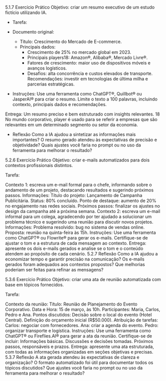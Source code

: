 5.1.7 Exercício Prático
Objetivo: criar um resumo executivo de um estudo fictício utilizando IA.
* Tarefa:

* Documento original:
    * Título: Crescimento do Mercado de E-commerce.
    * Principais dados:
        * Crescimento de 25% no mercado global em 2023.
        * Principais players18: Amazon®, Alibaba®, Mercado Livre®.
        * Fatores de crescimento: maior uso de dispositivos móveis e avanços logísticos.
        * Desafios: alta concorrência e custos elevados de transporte.
Recomendações: investir em tecnologias de última milha e parcerias estratégicas.

* Instruções:
Use uma ferramenta como ChatGPT®, Quillbot® ou JasperAI® para criar o resumo.
Limite o texto a 100 palavras, incluindo contexto, principais dados e recomendações.

Entrega:
Um resumo preciso e bem estruturado com insights relevantes.
18 No mundo corporativo, player é usado para se referir a empresas que são relevantes em um determinado segmento ou setor da economia.
* Reflexão
Como a IA ajudou a sintetizar as informações mais importantes?
O resumo gerado atendeu às expectativas de precisão e objetividade?
Quais ajustes você faria no prompt ou no uso da ferramenta para melhorar o resultado?



5.2.6 Exercício Prático
Objetivo: criar e-mails automatizados para dois contextos profissionais distintos.

Tarefa:

Contexto 1: escreva um e-mail formal para o chefe, informando sobre o andamento de um projeto, destacando resultados e sugerindo próximos passos.
Informações:
Título do projeto: Lançamento de Campanha Publicitária.
Status: 80% concluído.
Ponto de destaque: aumento de 20% no engajamento nas redes sociais.
Próximos passos: finalizar os ajustes no design da campanha até a próxima semana.
Contexto 2: escreva um e-mail informal para um colega, agradecendo por ter ajudado a solucionar um problema técnico e sugerindo uma reunião para discutir novos projetos.
Informações:
Problema resolvido: bug no sistema de vendas online.
Proposta: reunião na quinta-feira às 15h.
Instruções:
Use uma ferramenta como ChatGPT® ou Flowrite® para gerar os e-mails.
Certifique-se de ajustar o tom e a estrutura de cada mensagem ao contexto.
Entrega: apresente os dois e-mails gerados e analise se o tom e o conteúdo atendem ao propósito de cada cenário.
5.2.7 Reflexão
Como a IA ajudou a economizar tempo e garantir precisão na comunicação?
Os e-mails gerados foram adequados aos contextos propostos?
Que melhorias poderiam ser feitas para refinar as mensagens?




5.3.6 Exercício Prático
Objetivo: criar uma ata de reunião automatizada com base em tópicos fornecidos.

Tarefa:

Contexto da reunião:
Título: Reunião de Planejamento do Evento Corporativo.
Data e Hora: 15 de março, às 10h.
Participantes: Maria, Carlos, Pedro e Ana.
Pontos discutidos:
Decisão sobre o local do evento (Hotel Central).
Definição do orçamento inicial (R$50.000).
Atribuição de tarefas:
Carlos: negociar com fornecedores.
Ana: criar a agenda do evento.
Pedro: organizar transporte e logística.
Instruções:
Use uma ferramenta como ChatGPT® ou Fireflies.AI® para gerar a ata da reunião.
Certifique-se de incluir:
Informações básicas.
Discussões e decisões tomadas.
Próximos passos, responsáveis e prazos.
Entrega: apresente uma ata estruturada, com todas as informações organizadas em seções objetivas e precisas.
5.3.7 Reflexão
A ata gerada atendeu às expectativas de clareza e organização?
O formato automatizado foi útil para documentar todos os tópicos discutidos?
Que ajustes você faria no prompt ou no uso da ferramenta para melhorar o resultado?